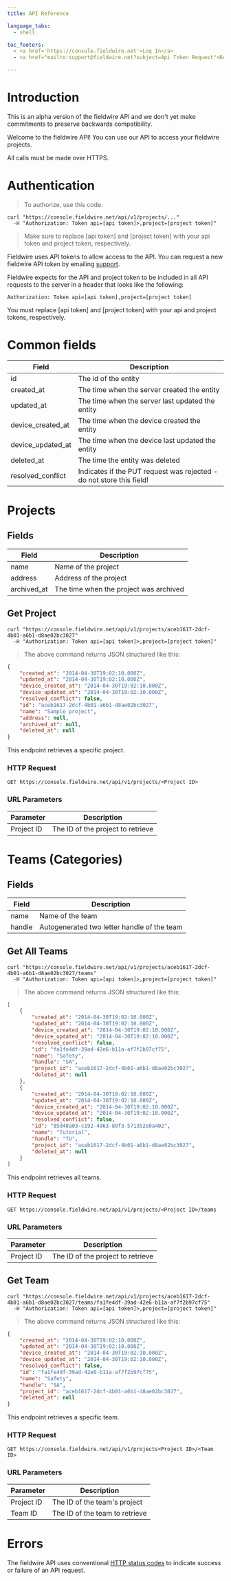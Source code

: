 ```yaml
---
title: API Reference

language_tabs:
  - shell

toc_footers:
  - <a href='https://console.fieldwire.net'>Log In</a>
  - <a href="mailto:support@fieldwire.net?subject=Api Token Request">Request an API token</a>

---
```


# Introduction

<aside class="warning">This is an alpha version of the fieldwire API and we don't yet make commitments to preserve backwards compatibility.</aside>

Welcome to the fieldwire API! You can use our API to access your fieldwire projects.

<aside class="notice">
All calls must be made over HTTPS.
</aside>

# Authentication

> To authorize, use this code:

```shell
curl "https://console.fieldwire.net/api/v1/projects/..."
  -H "Authorization: Token api=[api token]>,project=[project token]"
```

> Make sure to replace [api token] and [project token] with your api token and project token, respectively.

Fieldwire uses API tokens to allow access to the API. You can request a new fieldwire API token by emailing <a href="mailto:support@fieldwire.net?subject=Api Token Request">support</a>.

Fieldwire expects for the API and project token to be included in all API requests to the server in a header that looks like the following:

`Authorization: Token api=[api token],project=[project token]`

<aside class="notice">
You must replace [api token] and [project token] with your api and project tokens, respectively.
</aside>

# Common fields

Field | Description
--------- | -----------
id | The id of the entity
created_at | The time when the server created the entity
updated_at | The time when the server last updated the entity
device_created_at | The time when the device created the entity
device_updated_at | The time when the device last updated the entity
deleted_at | The time the entity was deleted
resolved_conflict | Indicates if the PUT request was rejected - do not store this field!


# Projects

## Fields

Field | Description
--------- | -----------
name | Name of the project
address | Address of the project
archived_at | The time when the project was archived

## Get Project

```shell
curl "https://console.fieldwire.net/api/v1/projects/aceb1617-2dcf-4b01-a6b1-d8ae02bc3027"
  -H "Authorization: Token api=[api token]>,project=[project token]"
```

> The above command returns JSON structured like this:

```json
{
    "created_at": "2014-04-30T19:02:10.000Z",
    "updated_at": "2014-04-30T19:02:10.000Z",
    "device_created_at": "2014-04-30T19:02:10.000Z",
    "device_updated_at": "2014-04-30T19:02:10.000Z",
    "resolved_conflict": false,
    "id": "aceb1617-2dcf-4b01-a6b1-d8ae02bc3027",
    "name": "Sample project",
    "address": null,
    "archived_at": null,
    "deleted_at": null
}
```

This endpoint retrieves a specific project.

### HTTP Request

`GET https://console.fieldwire.net/api/v1/projects/<Project ID>`

### URL Parameters

Parameter | Description
--------- | -----------
Project ID | The ID of the project to retrieve

# Teams (Categories)

## Fields

Field | Description
--------- | -----------
name | Name of the team
handle | Autogenerated two letter handle of the team

## Get All Teams

```shell
curl "https://console.fieldwire.net/api/v1/projects/aceb1617-2dcf-4b01-a6b1-d8ae02bc3027/teams"
  -H "Authorization: Token api=[api token]>,project=[project token]"
```

> The above command returns JSON structured like this:

```json
[
    {
        "created_at": "2014-04-30T19:02:10.000Z",
        "updated_at": "2014-04-30T19:02:10.000Z",
        "device_created_at": "2014-04-30T19:02:10.000Z",
        "device_updated_at": "2014-04-30T19:02:10.000Z",
        "resolved_conflict": false,
        "id": "fa1fe4df-39ad-42e6-b11a-af7f2b97cf75",
        "name": "Safety",
        "handle": "SA",
        "project_id": "aceb1617-2dcf-4b01-a6b1-d8ae02bc3027",
        "deleted_at": null
    },
    {
        "created_at": "2014-04-30T19:02:10.000Z",
        "updated_at": "2014-04-30T19:02:10.000Z",
        "device_created_at": "2014-04-30T19:02:10.000Z",
        "device_updated_at": "2014-04-30T19:02:10.000Z",
        "resolved_conflict": false,
        "id": "85d48a03-c192-4963-89f3-571352e0a402",
        "name": "Tutorial",
        "handle": "TU",
        "project_id": "aceb1617-2dcf-4b01-a6b1-d8ae02bc3027",
        "deleted_at": null
    }
]
```

This endpoint retrieves all teams.

### HTTP Request

`GET https://console.fieldwire.net/api/v1/projects/<Project ID>/teams`

### URL Parameters

Parameter | Description
--------- | -----------
Project ID | The ID of the project to retrieve

## Get Team

```shell
curl "https://console.fieldwire.net/api/v1/projects/aceb1617-2dcf-4b01-a6b1-d8ae02bc3027/teams/fa1fe4df-39ad-42e6-b11a-af7f2b97cf75"
  -H "Authorization: Token api=[api token]>,project=[project token]"
```

> The above command returns JSON structured like this:

```json
{
    "created_at": "2014-04-30T19:02:10.000Z",
    "updated_at": "2014-04-30T19:02:10.000Z",
    "device_created_at": "2014-04-30T19:02:10.000Z",
    "device_updated_at": "2014-04-30T19:02:10.000Z",
    "resolved_conflict": false,
    "id": "fa1fe4df-39ad-42e6-b11a-af7f2b97cf75",
    "name": "Safety",
    "handle": "SA",
    "project_id": "aceb1617-2dcf-4b01-a6b1-d8ae02bc3027",
    "deleted_at": null
}
```

This endpoint retrieves a specific team.

### HTTP Request

`GET https://console.fieldwire.net/api/v1/projects<Project ID>/<Team ID>`

### URL Parameters

Parameter | Description
--------- | -----------
Project ID | The ID of the team's project
Team ID | The ID of the team to retrieve

# Errors

The fieldwire API uses conventional <a href="http://en.wikipedia.org/wiki/List_of_HTTP_status_codes">HTTP status codes</a> to indicate success or failure of an API request.

